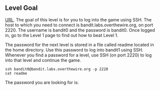 ## Level Goal

[URL](https://overthewire.org/wargames/bandit/bandit1.html).
The goal of this level is for you to log into the game using SSH. The host to which you need to connect is bandit.labs.overthewire.org, on port 2220. The username is bandit0 and the password is bandit0. Once logged in, go to the Level 1 page to find out how to beat Level 1.

The password for the next level is stored in a file called readme located in the home directory. Use this password to log into bandit1 using SSH. Whenever you find a password for a level, use SSH (on port 2220) to log into that level and continue the game.

```shell
ssh bandit0@bandit.labs.overthewire.org -p 2220
cat readme
```
The password you are looking for is: <!-- ZjLjTmM6FvvyRnrb2rfNWOZOTa6ip5If -->